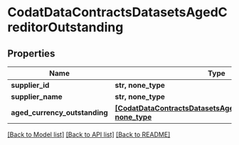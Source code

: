 # CodatDataContractsDatasetsAgedCreditorOutstanding


## Properties
Name | Type | Description | Notes
------------ | ------------- | ------------- | -------------
**supplier_id** | **str, none_type** |  | [optional] 
**supplier_name** | **str, none_type** |  | [optional] 
**aged_currency_outstanding** | [**[CodatDataContractsDatasetsAgedCurrencyOutstanding], none_type**](CodatDataContractsDatasetsAgedCurrencyOutstanding.md) |  | [optional] 

[[Back to Model list]](../README.md#documentation-for-models) [[Back to API list]](../README.md#documentation-for-api-endpoints) [[Back to README]](../README.md)


